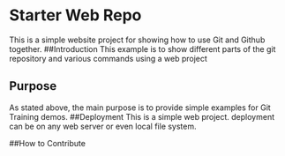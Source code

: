# Starter Web Repo
This is a simple website project for showing how to use Git and Github together.
##Introduction
This example is to show different parts of the git repository and various commands using a web project

## Purpose
As stated above, the main purpose is to provide simple examples for Git Training demos.
##Deployment
This is a simple web project. deployment can be on any web server or even local file system.

##How to Contribute